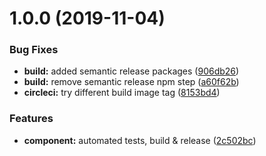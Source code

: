 # 1.0.0 (2019-11-04)


### Bug Fixes

* **build:** added semantic release packages ([906db26](https://github.com/jonnx/laravel-socialite-atlassian/commit/906db2661fd6511b8f79de6825cbb8325a600e38))
* **build:** remove semantic release npm step ([a60f62b](https://github.com/jonnx/laravel-socialite-atlassian/commit/a60f62b27bead505742967543fedc0300ee444a8))
* **circleci:** try different build image tag ([8153bd4](https://github.com/jonnx/laravel-socialite-atlassian/commit/8153bd4753899343b84f72449d9e728fcceb2a4d))


### Features

* **component:** automated tests, build & release ([2c502bc](https://github.com/jonnx/laravel-socialite-atlassian/commit/2c502bcf4386b016f14323990448a576edaa5949))
